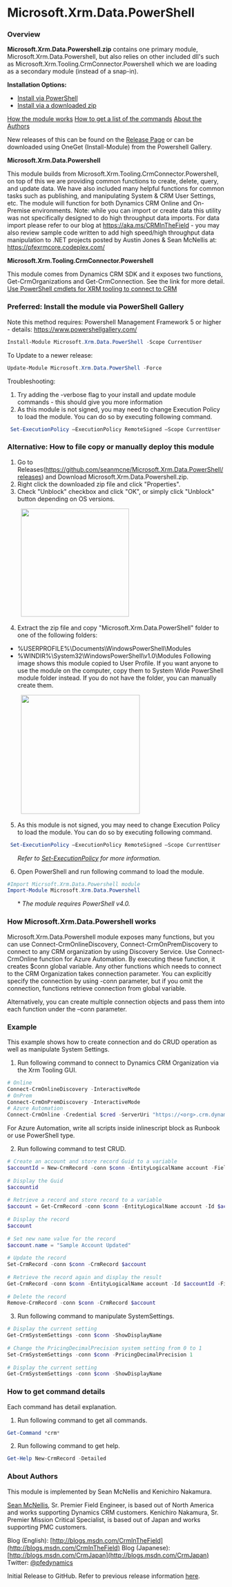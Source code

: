 # Microsoft.Xrm.Data.PowerShell
### Overview 
**Microsoft.Xrm.Data.Powershell.zip** contains one primary module, Microsoft.Xrm.Data.Powershell, but also relies on other included dll's such as Microsoft.Xrm.Tooling.CrmConnector.Powershell which we are loading as a secondary module (instead of a snap-in). 

**Installation Options:**
- [Install via PowerShell](/README.md#preferred-install-the-module-via-powershell-gallery)
- [Install via a downloaded zip](/README.md#alternative-how-to-file-copy-or-manually-deploy-this-module)

[How the module works](/README.md#how-microsoftxrmdatapowershell-works)
[How to get a list of the commands](/README.md#how-to-get-command-details)
[About the Authors](/README.md#about-authors)

New releases of this can be  found on the [Release Page](https://github.com/seanmcne/Microsoft.Xrm.Data.PowerShell/releases) or can be downloaded using OneGet (Install-Module) from the Powershell Gallery. 

**Microsoft.Xrm.Data.Powershell** 

This module builds from Microsoft.Xrm.Tooling.CrmConnector.Powershell, on top of this we are providing common functions to create, delete, query, and update data.  We have also included many helpful functions for common tasks such as publishing, and manipulating System & CRM User Settings, etc. The module will function for both Dynamics CRM Online and On-Premise environments. Note: while you can import or create data this utility was not specifically designed to do high throughput data imports. For data import please refer to our blog at https://aka.ms/CRMInTheField - you may also review sample code written to add high speed/high throughput data manipulation to .NET projects posted by Austin Jones & Sean McNellis at: https://pfexrmcore.codeplex.com/ 

**Microsoft.Xrm.Tooling.CrmConnector.Powershell**

This module comes from Dynamics CRM SDK and it exposes two functions, Get-CrmOrganizations and Get-CrmConnection. See the link for more detail. [Use PowerShell cmdlets for XRM tooling to connect to CRM](https://technet.microsoft.com/en-us/library/dn689040.aspx)

### Preferred: Install the module via PowerShell Gallery
Note this method requires: Powershell Management Framework 5 or higher - details: https://www.powershellgallery.com/ 

```Powershell
Install-Module Microsoft.Xrm.Data.PowerShell -Scope CurrentUser
```
To Update to a newer release:
```Powershell
Update-Module Microsoft.Xrm.Data.PowerShell -Force
```

Troubleshooting: 
1. Try adding the -verbose flag to your install and update module commands - this should give you more information
2. As this module is not signed, you may need to change Execution Policy to load the module. You can do so by executing following command.
```PowerShell
 Set-ExecutionPolicy –ExecutionPolicy RemoteSigned –Scope CurrentUser
```

### Alternative: How to file copy or manually deploy this module
1. Go to Releases(https://github.com/seanmcne/Microsoft.Xrm.Data.PowerShell/releases) and Download Microsoft.Xrm.Data.Powershell.zip.
2. Right click the downloaded zip file and click "Properties". 
3. Check "Unblock" checkbox and click "OK", or simply click "Unblock" button depending on OS versions. 

&nbsp;&nbsp;&nbsp;&nbsp;&nbsp;&nbsp;&nbsp;&nbsp;<img src="https://i1.gallery.technet.s-msft.com/powershell-functions-for-16c5be31/image/file/142582/1/unblock.png" width="250">

4. Extract the zip file and copy "Microsoft.Xrm.Data.PowerShell" folder to one of the following folders:
  * %USERPROFILE%\Documents\WindowsPowerShell\Modules
  * %WINDIR%\System32\WindowsPowerShell\v1.0\Modules
Following image shows this module copied to User Profile. If you want anyone to use the module on the computer, copy them to System Wide PowerShell module folder instead. If you do not have the folder, you can manually create them.

&nbsp;&nbsp;&nbsp;&nbsp;&nbsp;&nbsp;&nbsp;&nbsp;<img src="https://i1.gallery.technet.s-msft.com/scriptcenter/powershell-functions-for-16c5be31/image/file/142578/1/individual.png" width="275">

5. As this module is not signed, you may need to change Execution Policy to load the module. You can do so by executing following command.
```PowerShell
 Set-ExecutionPolicy –ExecutionPolicy RemoteSigned –Scope CurrentUser
```
&nbsp;&nbsp;&nbsp;&nbsp;&nbsp;&nbsp;*Refer to 
[Set-ExecutionPolicy](https://technet.microsoft.com/en-us/library/ee176961.aspx) 
for more information.*

6. Open PowerShell and run following command to load the module.
``` powershell
#Import Micrsoft.Xrm.Data.Powershell module 
Import-Module Microsoft.Xrm.Data.Powershell
```
&nbsp;&nbsp;&nbsp;&nbsp;&nbsp;&nbsp;* *The module requires PowerShell v4.0.*

### How Microsoft.Xrm.Data.Powershell works
Microsoft.Xrm.Data.Powershell module exposes many functions, but you can use Connect-CrmOnlineDiscovery, Connect-CrmOnPremDiscovery to connect to any CRM organization by using Discovery Service. Use Connect-CrmOnline function for Azure Automation. By executing these function, it creates $conn global variable. Any other functions which needs to connect to the CRM Organization takes connection parameter. You can explicitly specify the connection by using -conn parameter, but if you omit the connection, functions retrieve connection from global variable.

Alternatively, you can create multiple connection objects and pass them into each function under the –conn parameter.

### Example
This example shows how to create connection and do CRUD operation as well as manipulate System Settings.
1. Run following command to connect to Dynamics CRM Organization via  the Xrm Tooling GUI.
```PowerShell
# Online
Connect-CrmOnlineDiscovery -InteractiveMode
# OnPrem
Connect-CrmOnPremDiscovery -InteractiveMode
# Azure Automation
Connect-CrmOnline -Credential $cred -ServerUri "https://<org>.crm.dynamics.com"
```

For Azure Automation, write all scripts inside inlinescript block as Runbook or use PowerShell type.

2. Run following command to test CRUD.
```PowerShell
# Create an account and store record Guid to a variable 
$accountId = New-CrmRecord -conn $conn -EntityLogicalName account -Fields @{"name"="Sample Account";"telephone1"="555-5555"} 
 
# Display the Guid 
$accountid 
 
# Retrieve a record and store record to a variable 
$account = Get-CrmRecord -conn $conn -EntityLogicalName account -Id $accountId -Fields name,telephone1 
 
# Display the record 
$account 
 
# Set new name value for the record 
$account.name = "Sample Account Updated" 
 
# Update the record 
Set-CrmRecord -conn $conn -CrmRecord $account 
 
# Retrieve the record again and display the result 
Get-CrmRecord -conn $conn -EntityLogicalName account -Id $accountId -Fields name 
 
# Delete the record 
Remove-CrmRecord -conn $conn -CrmRecord $account
```
3. Run following command to manipulate SystemSettings.
```PowerShell
# Display the current setting 
Get-CrmSystemSettings -conn $conn -ShowDisplayName 
 
# Change the PricingDecimalPrecision system setting from 0 to 1 
Set-CrmSystemSettings -conn $conn -PricingDecimalPrecision 1 
 
# Display the current setting 
Get-CrmSystemSettings -conn $conn -ShowDisplayName
```
### How to get command details
Each command has detail explanation.
1. Run following command to get all commands.
```PowerShell
Get-Command *crm*
```
2. Run following command to get help.
```PowerShell
Get-Help New-CrmRecord -Detailed
```
### About Authors
This module is implemented by Sean McNellis and Kenichiro Nakamura.
 
[Sean McNellis](https://twitter.com/seanmcne), Sr. Premier Field Engineer, is based out of North America and works supporting Dynamics CRM customers.
Kenichiro Nakamura, Sr. Premier Mission Critical Specialist, is based out of Japan and works supporting PMC customers.
 
Blog (English): [http://blogs.msdn.com/CrmInTheField](http://blogs.msdn.com/CrmInTheField)
Blog (Japanese): [http://blogs.msdn.com/CrmJapan](http://blogs.msdn.com/CrmJapan) 
Twitter: [@pfedynamics](https://twitter.com/pfedynamics)

Initial Release to GitHub. Refer to previous release information [here](https://gallery.technet.microsoft.com/PowerShell-functions-for-16c5be31).
